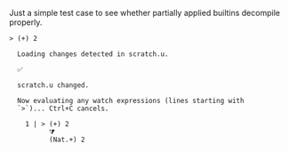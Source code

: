 Just a simple test case to see whether partially applied
builtins decompile properly.

``` unison
> (+) 2
```

``` ucm
  Loading changes detected in scratch.u.

  ✅
  
  scratch.u changed.
  
  Now evaluating any watch expressions (lines starting with
  `>`)... Ctrl+C cancels.

    1 | > (+) 2
          ⧩
          (Nat.+) 2

```
